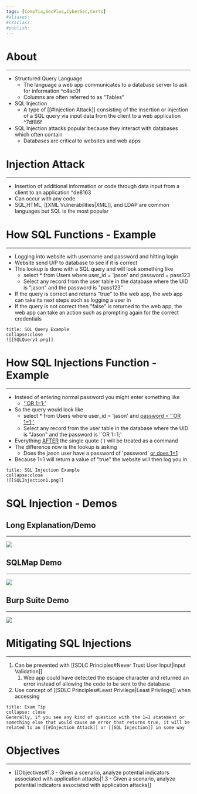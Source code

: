 ```yaml
---
tags: [CompTia,SecPlus,CyberSec,Certs]
#aliases:
#cssclass:
#publish:
---
```


# About
---
- Structured Query Language
	- The language a web app communicates to a database server to ask for information ^c4ac0f
	- Columns are often referred to as "Tables"
- SQL Injection
	- A type of [[#Injection Attack]] consisting of the insertion or injection of a SQL query via input data from the client to a web application ^7df86f
- SQL Injection attacks popular because they interact with databases which often contain
	- Databases are critical to websites and web apps

# Injection Attack
---
- Insertion of additional information or code through data input from a client to an application ^de8163
- Can occur with any code
- SQL,HTML, [[XML Vulnerabilities|XML]], and LDAP are common languages but SQL is the most popular

# How SQL Functions - Example
---
- Logging into website with username and password and hitting login
- Website send U/P to database to see if it is correct
- This lookup is done with a SQL query and will look something like
	- select * from Users where user_id = 'jason' and password = pass123
	- Select any record from the user table in the database where the UID is "jason" and the password is "pass123"
- If the query is correct and returns "true" to the web app, the web app can take its next steps such as logging a user in
- If the query is not correct then "false" is returned to the web app, the web app can take an action such as prompting again for the correct credentials

```ad-info
title: SQL Query Example
collapse:close
![[SQLQuery1.png]]
```

# How SQL Injections Function - Example
---
- Instead of entering normal password you might enter something like
	- <u>'`OR 1=1;'</u>
- So the query would look like
	- select * from Users where user_id = 'jason' and <u>password = '`OR 1=1;'</u>
	- Select any record from the user table in the database where the UID is "Jason" and the password is '`OR 1=1;'
- Everything <u>AFTER</u> the single quote (') will be treated as a command
- The difference now is the lookup is asking
	- Does the jason user have a password of 'password' <u>or does 1=1</u>
- Because 1=1 will return a value of "true" the website will then log you in

```ad-info
title: SQL Injection Example
collapse:close
![[SQLInjection1.png]]
```

# SQL Injection - Demos

## Long Explanation/Demo
---

![](https://www.youtube.com/watch?v=ciNHn38EyRc)

## SQLMap Demo
---

![](https://www.youtube.com/watch?v=cx6Xs3F_1Uc)

## Burp Suite Demo
---

![](https://www.youtube.com/watch?v=cyWmZ2WgnEE)

# Mitigating SQL Injections
---
1. Can be prevented with [[SDLC Principles#Never Trust User Input|Input Validation]]
	1. Web app could have detected the escape character and returned an error instead of allowing the code to be sent to the database
2. Use concept of [[SDLC Principles#Least Privilege|Least Privilege]] when accessing

```ad-tip
title: Exam Tip
collapse: close
Generally, if you see any kind of question with the 1=1 statement or something else that would cause an error that returns true, it will be related to an [[#Injection Attack]] or [[SQL Injection]] in some way
```

# Objectives
---
- [[Objectives#1.3 - Given a scenario, analyze potential indicators associated with application attacks|1.3 - Given a scenario, analyze potential indicators associated with application attacks]]